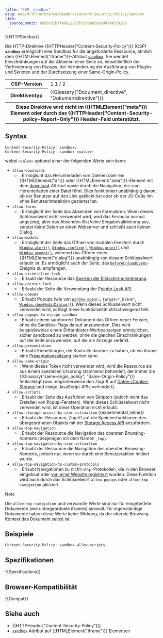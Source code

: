 ```yaml
---
title: "CSP: sandbox"
slug: Web/HTTP/Reference/Headers/Content-Security-Policy/sandbox
l10n:
  sourceCommit: e9b6cd1b7fa8612257b72b2a85a96dd7d45c0200
---
```


{{HTTPSidebar}}

Die HTTP-Direktive {{HTTPHeader("Content-Security-Policy")}} (CSP)
**`sandbox`** ermöglicht eine Sandbox für die angeforderte
Ressource, ähnlich dem {{HTMLElement("iframe")}}-Attribut [`sandbox`](/de/docs/Web/HTML/Reference/Elements/iframe#sandbox).
Sie wendet Einschränkungen auf die Aktionen einer Seite an, einschließlich der Verhinderung von Popups,
der Verhinderung der Ausführung von Plugins und Skripten und der Durchsetzung einer Same-Origin-Policy.

<table class="properties">
  <tbody>
    <tr>
      <th scope="row">CSP-Version</th>
      <td>1.1 / 2</td>
    </tr>
    <tr>
      <th scope="row">Direktiventyp</th>
      <td>{{Glossary("Document_directive", "Dokumentdirektive")}}</td>
    </tr>
    <tr>
      <th colspan="2" scope="row">
        Diese Direktive wird nicht im {{HTMLElement("meta")}}
        Element oder durch das
        {{HTTPHeader("Content-Security-policy-Report-Only")}}
        Header-Feld unterstützt.
      </th>
    </tr>
  </tbody>
</table>

## Syntax

```http
Content-Security-Policy: sandbox;
Content-Security-Policy: sandbox <value>;
```

wobei `<value>` optional einer der folgenden Werte sein kann:

- `allow-downloads`
  - : Ermöglicht das Herunterladen von Dateien über ein {{HTMLElement("a")}} oder {{HTMLElement("area")}}-Element mit dem [download](/de/docs/Web/HTML/Reference/Elements/a#download)-Attribut sowie durch die Navigation, die zum Herunterladen einer Datei führt. Dies funktioniert unabhängig davon, ob der Benutzer auf den Link geklickt hat oder ob der JS-Code ihn ohne Benutzerinteraktion gestartet hat.
- `allow-forms`
  - : Ermöglicht der Seite das Absenden von Formularen. Wenn dieses Schlüsselwort nicht verwendet wird, wird das Formular normal angezeigt, aber das Absenden löst keine Eingabevalidierung aus, sendet keine Daten an einen Webserver und schließt auch keinen Dialog.
- `allow-modals`
  - : Ermöglicht der Seite das Öffnen von modalen Fenstern durch [`Window.alert()`](/de/docs/Web/API/Window/alert), [`Window.confirm()`](/de/docs/Web/API/Window/confirm), [`Window.print()`](/de/docs/Web/API/Window/print) und [`Window.prompt()`](/de/docs/Web/API/Window/prompt), während das Öffnen eines {{HTMLElement("dialog")}} unabhängig von diesem Schlüsselwort erlaubt ist. Es ermöglicht auch der Seite, das [`BeforeUnloadEvent`](/de/docs/Web/API/BeforeUnloadEvent)-Ereignis zu empfangen.
- `allow-orientation-lock`
  - : Erlaubt der Ressource das [Sperren der Bildschirmorientierung](/de/docs/Web/API/Screen/lockOrientation).
- `allow-pointer-lock`
  - : Erlaubt der Seite die Verwendung der [Pointer Lock API](/de/docs/Web/API/Pointer_Lock_API).
- `allow-popups`
  - : Erlaubt Popups (wie von [`Window.open()`](/de/docs/Web/API/Window/open), `target="_blank"`, [`Window.showModalDialog()`](/de/docs/Web/API/Window/showModalDialog)). Wenn dieses Schlüsselwort nicht verwendet wird, schlägt diese Funktionalität stillschweigend fehl.
- `allow-popups-to-escape-sandbox`
  - : Erlaubt einem sandboxed-Dokument das Öffnen neuer Fenster, ohne die Sandbox-Flags darauf anzuwenden. Dies wird beispielsweise einem Drittanbieter-Werbeanzeigen ermöglichen, sicher sandboxed zu werden, ohne die gleichen Einschränkungen auf die Seite anzuwenden, auf die die Anzeige verlinkt.
- `allow-presentation`
  - : Erlaubt Einbettungen, die Kontrolle darüber zu haben, ob ein iframe eine [Präsentationssitzung](/de/docs/Web/API/PresentationRequest) starten kann.
- `allow-same-origin`
  - : Wenn dieses Token nicht verwendet wird, wird die Ressource als aus einem speziellen Ursprung stammend behandelt, der immer die {{Glossary("same-origin_policy", "Same-Origin-Policy")}} fehlschlägt (was möglicherweise den Zugriff auf [Daten-/Cookie-Storage](/de/docs/Web/Security/Same-origin_policy#cross-origin_data_storage_access) und einige JavaScript-APIs verhindert).
- `allow-scripts`
  - : Erlaubt der Seite das Ausführen von Skripten (jedoch nicht das Erstellen von Popup-Fenstern). Wenn dieses Schlüsselwort nicht verwendet wird, ist diese Operation nicht erlaubt.
- `allow-storage-access-by-user-activation` {{experimental_inline}}
  - : Erlaubt der Ressource, Zugriff auf die Speicherfunktionen des übergeordneten Objekts mit der [Storage Access API](/de/docs/Web/API/Storage_Access_API) anzufordern.
- `allow-top-navigation`
  - : Erlaubt der Ressource die Navigation des obersten Browsing-Kontexts (desjenigen mit dem Namen `_top`).
- `allow-top-navigation-by-user-activation`
  - : Erlaubt der Ressource die Navigation des obersten Browsing-Kontexts, jedoch nur, wenn sie durch eine Benutzeraktion initiiert wurde.
- `allow-top-navigation-to-custom-protocols`
  - : Erlaubt Navigationen zu nicht-`http`-Protokollen, die in den Browser eingebaut oder [von einer Website registriert](/de/docs/Web/API/Navigator/registerProtocolHandler) wurden. Diese Funktion wird auch durch das Schlüsselwort `allow-popups` oder `allow-top-navigation` aktiviert.

> [!NOTE]
> Die `allow-top-navigation` und verwandte Werte sind nur für eingebettete Dokumente (wie untergeordnete iframes) sinnvoll. Für eigenständige Dokumente haben diese Werte keine Wirkung, da der oberste Browsing-Kontext das Dokument selbst ist.

## Beispiele

```http
Content-Security-Policy: sandbox allow-scripts;
```

## Spezifikationen

{{Specifications}}

## Browser-Kompatibilität

{{Compat}}

## Siehe auch

- {{HTTPHeader("Content-Security-Policy")}}
- [`sandbox`](/de/docs/Web/HTML/Reference/Elements/iframe#sandbox) Attribut auf {{HTMLElement("iframe")}}
  Elementen
